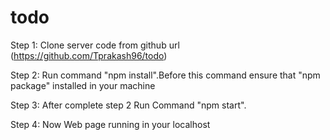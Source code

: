 # todo
Step 1: Clone server code from github url (https://github.com/Tprakash96/todo)

Step 2: Run command "npm install".Before this command ensure that "npm package" installed in your machine

Step 3: After complete step 2 Run Command "npm start".

Step 4: Now Web page running in your localhost
